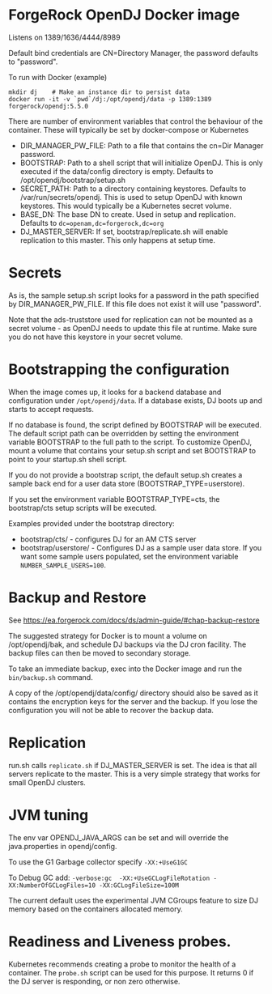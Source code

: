 # ForgeRock OpenDJ Docker image

Listens on 1389/1636/4444/8989

Default bind credentials are CN=Directory Manager, the password defaults to "password".

To run with Docker (example)
```
mkdir dj    # Make an instance dir to persist data
docker run -it -v `pwd`/dj:/opt/opendj/data -p 1389:1389 forgerock/opendj:5.5.0
```


There are number of environment variables that control the behaviour of the container. These
will typically be set by docker-compose or Kubernetes

* DIR_MANAGER_PW_FILE: Path to a file that contains the cn=Dir Manager password.
* BOOTSTRAP:  Path to a shell script that will initialize OpenDJ. This is only executed if the data/config
directory is empty. Defaults to /opt/opendj/bootstrap/setup.sh
* SECRET_PATH:  Path to a directory containing keystores. Defaults to /var/run/secrets/opendj. This is used
to setup OpenDJ with known keystores. This would typically be a Kubernetes secret volume.
* BASE_DN: The base DN to create. Used in setup and replication. Defaults to `dc=openam,dc=forgerock,dc=org`
* DJ_MASTER_SERVER: If set, bootstrap/replicate.sh will enable replication to
this master. This only happens at setup time.


# Secrets

As is, the sample setup.sh script looks for a password in the path specified by DIR_MANAGER_PW_FILE. If this file does
not exist it will use "password".

Note that the ads-truststore used for replication can not be mounted as a secret volume - as OpenDJ
needs to update this file at runtime. Make sure you do not have this keystore in your secret volume.


# Bootstrapping the configuration

When the image comes up, it looks for a backend database and configuration
under `/opt/opendj/data`. If a database exists, DJ boots up and starts to accept requests.

If no database is found, the script defined by BOOTSTRAP will be
executed.  The default script path can be overridden by setting the environment
variable BOOTSTRAP to the full path to the script.  To customize OpenDJ,
mount a volume that contains your setup.sh script and set BOOTSTRAP to point to your startup.sh shell script.

If you do not provide a bootstrap script, the default setup.sh creates a sample back end for a user data store
(BOOTSTRAP_TYPE=userstore).

If you set the environment variable BOOTSTRAP_TYPE=cts,  the bootstrap/cts setup scripts will be executed.

Examples provided under the bootstrap directory:

* bootstrap/cts/  - configures DJ for an AM CTS server
* bootstrap/userstore/ - Configures DJ as a sample user data store.  If you want some sample
users populated, set the environment variable `NUMBER_SAMPLE_USERS=100`.


# Backup  and Restore

See https://ea.forgerock.com/docs/ds/admin-guide/#chap-backup-restore 

The suggested strategy for Docker is to mount a volume on /opt/opendj/bak, and schedule DJ backups via the DJ cron
facility. The backup files can then be moved to secondary storage.

To take an immediate backup,  exec into the Docker image and run the `bin/backup.sh` command.

A copy of the /opt/opendj/data/config/ directory should also be saved as it contains the encryption keys for the
server and the backup. If you lose the configuration you will not be able to recover the backup data.

# Replication

run.sh calls `replicate.sh` if DJ_MASTER_SERVER is set. The idea is that all servers
replicate to the master. This is a very simple strategy that works for small OpenDJ clusters.


# JVM tuning

The env var OPENDJ_JAVA_ARGS can be set and will override the java.properties
in opendj/config.


To use the G1 Garbage collector specify `-XX:+UseG1GC`

To Debug GC add:
`-verbose:gc  -XX:+UseGCLogFileRotation -XX:NumberOfGCLogFiles=10 -XX:GCLogFileSize=100M`

The current default uses the experimental JVM CGroups feature to size DJ memory based on the containers
allocated memory.


# Readiness and Liveness probes.

Kubernetes recommends creating a probe to monitor the health of a container. The `probe.sh` script
can be used for this purpose. It returns 0 if the DJ server is responding, or non zero otherwise.

